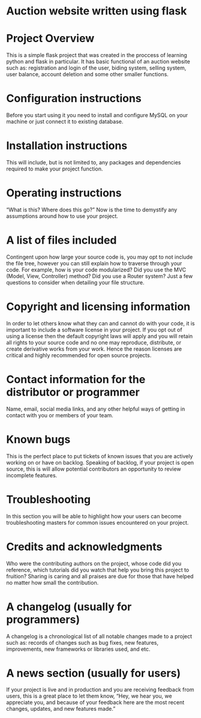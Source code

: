 # Auction website written using flask
# Project Overview 
This is a simple flask project that was created in the proccess of learning python and flask in particular. It has basic functional of an auction website such as: registration and login of the user, biding system, selling system, user balance, account deletion and some other smaller functions.
# Configuration instructions 
Before you start using it you need to install and configure MySQL on your machine or just connect it to existing database.
# Installation instructions 
This will include, but is not limited to, any packages and dependencies required to make your project function.
# Operating instructions
“What is this? Where does this go?” Now is the time to demystify any assumptions around how to use your project.
# A list of files included 
Contingent upon how large your source code is, you may opt to not include the file tree, however you can still explain how to traverse through your code. For example, how is your code modularized? Did you use the MVC (Model, View, Controller) method? Did you use a Router system? Just a few questions to consider when detailing your file structure.
# Copyright and licensing information
In order to let others know what they can and cannot do with your code, it is important to include a software license in your project. If you opt out of using a license then the default copyright laws will apply and you will retain all rights to your source code and no one may reproduce, distribute, or create derivative works from your work. Hence the reason licenses are critical and highly recommended for open source projects.
# Contact information for the distributor or programmer
Name, email, social media links, and any other helpful ways of getting in contact with you or members of your team.
# Known bugs 
This is the perfect place to put tickets of known issues that you are actively working on or have on backlog. Speaking of backlog, if your project is open source, this is will allow potential contributors an opportunity to review incomplete features.
# Troubleshooting 
In this section you will be able to highlight how your users can become troubleshooting masters for common issues encountered on your project.
# Credits and acknowledgments 
Who were the contributing authors on the project, whose code did you reference, which tutorials did you watch that help you bring this project to fruition? Sharing is caring and all praises are due for those that have helped no matter how small the contribution.
# A changelog (usually for programmers) 
A changelog is a chronological list of all notable changes made to a project such as: records of changes such as bug fixes, new features, improvements, new frameworks or libraries used, and etc.
# A news section (usually for users) 
If your project is live and in production and you are receiving feedback from users, this is a great place to let them know, “Hey, we hear you, we appreciate you, and because of your feedback here are the most recent changes, updates, and new features made.”
